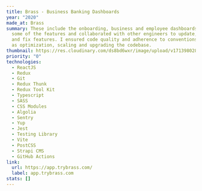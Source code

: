 ```yaml
---
title: Brass - Business Banking Dashboards
year: "2020"
made_at: Brass
summary: These include the onboarding, business and employee dashboards. I built
  some of the features and collaborated with other engineers to update, build
  and fix features. I ensured code quality and adherence to conventions, as well
  as optimization, scaling and upgrading the codebase.
thumbnail: https://res.cloudinary.com/ds8bd6wxr/image/upload/v1713980287/my-portfolio/Screenshot_2024-04-24_at_18.37.43_pezcyw.png
priority: "0"
technologies:
  - ReactJS
  - Redux
  - Git
  - Redux Thunk
  - Redux Tool Kit
  - Typescript
  - SASS
  - CSS Modules
  - Algolia
  - Sentry
  - Yup
  - Jest
  - Testing Library
  - Vite
  - PostCSS
  - Strapi CMS
  - GitHub Actions
link:
  url: https://app.trybrass.com/
  label: app.trybrass.com
stats: []
---
```

